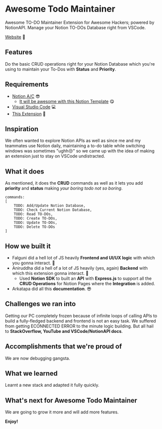 # Awesome Todo Maintainer

Awesome TO-DO Maintainer Extension for Awesome Hackers; powered by NotionAPI. Manage your Notion TO-DOs Database right from VSCode.

[Website](https://awesometodomaintainerfor.study/) 👀

## Features

Do the basic CRUD operations right for your Notion Database which you're using to maintain your To-Dos with **Status** and **Priority**.

## Requirements

- [Notion A/C](https://www.notion.so/) 😎
  - [It will be awesome with this Notion Template](https://respected-adapter-2a7.notion.site/e8e86658d17f448f8378574b5678db7c?v=8713cd42c95144769c335866d301d69e) 😋
- [Visual Studio Code](https://code.visualstudio.com/) 💻
- [This Extension](https://marketplace.visualstudio.com/items?itemName=AwesomeTodoMaintainer.awesome-todo-maintainer) 🚀

## Inspiration

We often wanted to explore Notion APIs as well as since me and my teammates use Notion daily, maintaining a to-do table while switching windows was sometimes "ughh😒" so we came up with the idea of making an extension just to stay on VSCode undistracted.

## What it does

As mentioned, it does the **CRUD** commands as well as it lets you add **priority** and **status** making _your boring todo not so boring_.

```
commands:
[
    TODO: Add/Update Notion Database,
    TODO: Check Current Notion Database,
    TODO: Read TO-DOs,
    TODO: Create TO-DOs,
    TODO: Update TO-DOs,
    TODO: Delete TO-DOs
]
```

## How we built it

- Falguni did a hell lot of JS heavily **Frontend and UI/UX logic** with which you gonna interact. 👻
- Aniruddha did a hell of a lot of JS heavily (yes, again) **Backend** with which this extension gonna interact. 🤯
  - Used **Notion SDK** to built an **API** with **Express.js** to support all the **CRUD Operations** for Notion Pages where the **Integration** is added.
- Arkatapa did all this **documentation**. 😎

## Challenges we ran into

Getting our PC completely frozen because of infinite loops of calling APIs to build a fully-fledged backend and frontend is not an easy task. We suffered from getting ECONNECTED ERROR to the minute logic building. But all hail to **StackOverflow, YouTube and VSCode/NotionAPI docs**.

## Accomplishments that we're proud of

We are now debugging gangsta.

## What we learned

Learnt a new stack and adapted it fully quickly.

## What's next for Awesome Todo Maintainer

We are going to grow it more and will add more features.

**Enjoy!**
